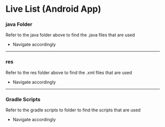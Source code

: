 # Live List (Android App)

### java Folder

Refer to the java folder above to find the .java files that are used
* Navigate accordingly
---
### res
Refer to the res folder above to find the .xml files that are used
* Navigate accordingly
---
### Gradle Scripts
Refer to the gradle scripts to folder to find the scripts that are used
* Navigate accordingly
